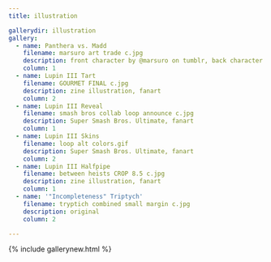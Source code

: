 ```yaml
---
title: illustration

gallerydir: illustration
gallery:
  - name: Panthera vs. Madd
    filename: marsuro art trade c.jpg
    description: front character by @marsuro on tumblr, back character by me, original
    column: 1
  - name: Lupin III Tart
    filename: GOURMET FINAL c.jpg
    description: zine illustration, fanart
    column: 2
  - name: Lupin III Reveal
    filename: smash bros collab loop announce c.jpg
    description: Super Smash Bros. Ultimate, fanart
    column: 1
  - name: Lupin III Skins
    filename: loop alt colors.gif
    description: Super Smash Bros. Ultimate, fanart
    column: 2
  - name: Lupin III Halfpipe
    filename: between heists CROP 8.5 c.jpg
    description: zine illustration, fanart
    column: 1
  - name: '"Incompleteness" Triptych'
    filename: tryptich combined small margin c.jpg
    description: original
    column: 2

---
```


{% include gallerynew.html %}
